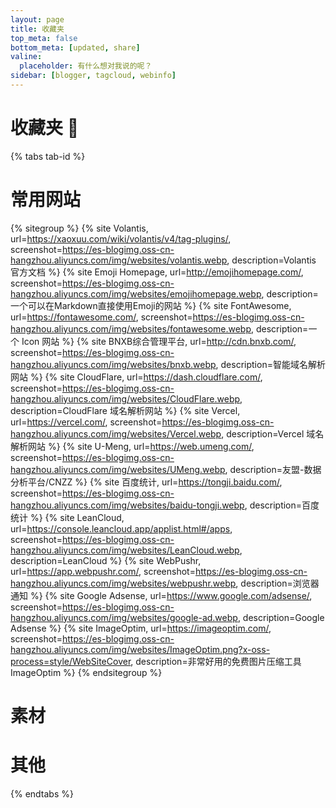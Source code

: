 ```yaml
---
layout: page
title: 收藏夹
top_meta: false
bottom_meta: [updated, share]
valine:
  placeholder: 有什么想对我说的呢？
sidebar: [blogger, tagcloud, webinfo]
---
```




# 收藏夹 📘

{% tabs tab-id %}

<!-- tab 常用网站 🌐 -->

# 常用网站

{% sitegroup %}
{% site Volantis, url=https://xaoxuu.com/wiki/volantis/v4/tag-plugins/, screenshot=https://es-blogimg.oss-cn-hangzhou.aliyuncs.com/img/websites/volantis.webp, description=Volantis 官方文档 %}
{% site Emoji Homepage, url=http://emojihomepage.com/, screenshot=https://es-blogimg.oss-cn-hangzhou.aliyuncs.com/img/websites/emojihomepage.webp, description=一个可以在Markdown直接使用Emoji的网站 %}
{% site FontAwesome, url=https://fontawesome.com/, screenshot=https://es-blogimg.oss-cn-hangzhou.aliyuncs.com/img/websites/fontawesome.webp, description=一个 Icon 网站 %}
{% site BNXB综合管理平台, url=http://cdn.bnxb.com/, screenshot=https://es-blogimg.oss-cn-hangzhou.aliyuncs.com/img/websites/bnxb.webp, description=智能域名解析网站 %}
{% site CloudFlare, url=https://dash.cloudflare.com/, screenshot=https://es-blogimg.oss-cn-hangzhou.aliyuncs.com/img/websites/CloudFlare.webp, description=CloudFlare 域名解析网站 %}
{% site Vercel, url=https://vercel.com/, screenshot=https://es-blogimg.oss-cn-hangzhou.aliyuncs.com/img/websites/Vercel.webp, description=Vercel 域名解析网站 %}
{% site U-Meng, url=https://web.umeng.com/, screenshot=https://es-blogimg.oss-cn-hangzhou.aliyuncs.com/img/websites/UMeng.webp, description=友盟-数据分析平台/CNZZ %}
{% site 百度统计, url=https://tongji.baidu.com/, screenshot=https://es-blogimg.oss-cn-hangzhou.aliyuncs.com/img/websites/baidu-tongji.webp, description=百度统计 %}
{% site LeanCloud, url=https://console.leancloud.app/applist.html#/apps, screenshot=https://es-blogimg.oss-cn-hangzhou.aliyuncs.com/img/websites/LeanCloud.webp, description=LeanCloud %}
{% site WebPushr, url=https://app.webpushr.com/, screenshot=https://es-blogimg.oss-cn-hangzhou.aliyuncs.com/img/websites/webpushr.webp, description=浏览器通知 %}
{% site Google Adsense, url=https://www.google.com/adsense/, screenshot=https://es-blogimg.oss-cn-hangzhou.aliyuncs.com/img/websites/google-ad.webp, description=Google Adsense %}
{% site ImageOptim, url=https://imageoptim.com/, screenshot=https://es-blogimg.oss-cn-hangzhou.aliyuncs.com/img/websites/ImageOptim.png?x-oss-process=style/WebSiteCover, description=非常好用的免费图片压缩工具 ImageOptim %}
{% endsitegroup %}

<!-- endtab -->

<!-- tab 素材 🌐 -->

# 素材

<!-- endtab -->

<!-- tab 其他 🌐 -->

# 其他

<!-- endtab -->

{% endtabs %}



<!-- 
<script type="text/javascript">

function urlToImage(url,callback){

    var xmlhttp = new XMLHttpRequest();
    // xmlhttp.addEventListener("load" , transferComplete);
    xmlhttp.open("POST", "https://v2.convertapi.com/convert/web/to/jpg?Secret=tgLIc81YVOMJLxca");
    xmlhttp.setRequestHeader("Content-type","application/json");
    const param = {
        "Parameters": [
            {
                "Name": "Url",
                "Value": url
            },
            {
                "Name": "StoreFile",
                "Value": true
            },
            {
                "Name": "ImageWidth",
                "Value": "1280"
            },
            {
                "Name": "ImageHeight",
                "Value": "750"
            },
            {
                "Name": "ImageQuality",
                "Value": "30"
            }
        ]
    }
    console.log("====JSON.stringify(param):", JSON.stringify(param));
    xmlhttp.send(JSON.stringify(param));

    xmlhttp.onreadystatechange = function() {
        if (xmlhttp.readyState == 4 && xmlhttp.status == 200) {
            callback(JSON.parse(xmlhttp.response));
        } else if(xmlhttp.readyState == 4){
            console.error(JSON.parse(xmlhttp.response));
        }
    }
}


urlToImage("https://baidu.com", (res) =>{
    console.log("===urlToImage res", res);
    console.log("===urlToImage imageUrl", res.Files[0].Url);

    console.log("====page.screenshot", document.getElementById('page.screenshot'));
}); -->


<!-- </script> -->